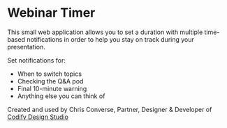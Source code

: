 # Webinar Timer

This small web application allows you to set a duration with multiple time-based notifications in order to help you stay on track during your presentation.

Set notifications for:
- When to switch topics
- Checking the Q&A pod
- Final 10-minute warning
- Anything else you can think of


Created and used by Chris Converse, Partner, Designer & Developer of [Codify Design Studio](https://codifydesign.com)

